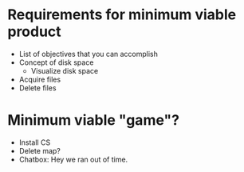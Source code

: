 # Requirements for minimum viable product

-   List of objectives that you can accomplish
-   Concept of disk space
    -   Visualize disk space
-   Acquire files
-   Delete files

# Minimum viable "game"?

-   Install CS
-   Delete map?
-   Chatbox: Hey we ran out of time.
